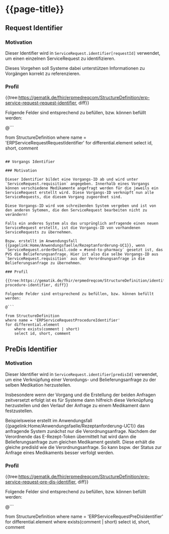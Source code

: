 # {{page-title}}

## Request Identifier

### Motivation

Dieser Identifier wird in `ServiceRequest.identifier[requestId]` verwendet, um einen einzelnen ServiceRequest zu identifizieren.

Dieses Vorgehen soll Systeme dabei unterstützen Informationen zu Vorgängen korrekt zu referenzieren.

### Profil

{{tree:https://gematik.de/fhir/erpmedreqcom/StructureDefinition/erp-service-request-request-identifier, diff}}

Folgende Felder sind entsprechend zu befüllen, bzw. können befüllt werden:

@```

from StructureDefinition
where name = 'ERPServiceRequestRequestIdentifier'
for differential.element
    select id, short, comment

```

## Vorgangs Identifier

### Motivation

Dieser Identifier bildet eine Vorgangs-ID ab und wird unter `ServiceRequest.requisition` angegeben. Innerhalb eines Vorgangs können verschiedene Medikamente angefragt werden für die jeweils ein ServiceRequest erstellt wird. Diese Vorgangs-ID verknüpft nun alle ServiceRequests, die diesem Vorgang zugeordnet sind.

Diese Vorgangs-ID wird vom schreibenden System vergeben und ist von den anderen Sytemen, die den ServiceRequest bearbeiten nicht zu verändern!

Falls ein anderes System als das ursprünglich anfragende einen neuen ServiceRequest erstellt, ist die Vorgangs-ID von vorhandenen ServiceRequests zu übernehmen.

Bspw. erstellt im Anwendungsfall {{pagelink:Home/Anwendungsfaelle/Rezeptanforderung-UC1}}, wenn `ServiceRequest.orderDetail.code = #send-to-pharmacy` gesetzt ist, das PVS die Belieferungsanfrage. Hier ist also die selbe Vorgangs-ID aus `ServiceRequest.requisition` aus der Verordnungsanfrage in die Belieferungsanfrage zu übernehmen.

### Profil

{{tree:https://gematik.de/fhir/erpmedreqcom/StructureDefinition/identifier-procedure-identifier, diff}}

Folgende Felder sind entsprechend zu befüllen, bzw. können befüllt werden:

@```

from StructureDefinition
where name = 'ERPServiceRequestProcedureIdentifier'
for differential.element
    where exists(comment | short)
    select id, short, comment

```


## PreDis Identifier

### Motivation

Dieser Identifier wird in `ServiceRequest.identifier[predisId]` verwendet, um eine Verknüpfung einer Verordungs- und Belieferungsanfrage zu der selben Medikation herzustellen.

Insbesondere wenn der Vorgang und die Erstellung der beiden Anfragen zeitversetzt erfolgt ist es für Systeme dann hilfreich diese Verknüpfung herzustellen und den Verlauf der Anfrage zu einem Medikament dann festzustellen.

Beispielsweise erstellt im Anwendungsfall {{pagelink:Home/Anwendungsfaelle/Rezeptanforderung-UC1}} das anfragende System zunächst nur die Verordnungsanfrage.
Nachdem der Verordnende das E-Rezept-Token übermittelt hat wird dann die Belieferungsanfrage zum gleichen Medikament gestellt. Diese erhält die gleiche predisId wie die Verordnungsanfrage. So kann bspw. der Status zur Anfrage eines Medikaments besser verfolgt werden.

### Profil

{{tree:https://gematik.de/fhir/erpmedreqcom/StructureDefinition/erp-service-request-pre-dis-identifier, diff}}

Folgende Felder sind entsprechend zu befüllen, bzw. können befüllt werden:

@```

from StructureDefinition
where name = 'ERPServiceRequestPreDisIdentifier'
for differential.element
    where exists(comment | short)
    select id, short, comment

```
